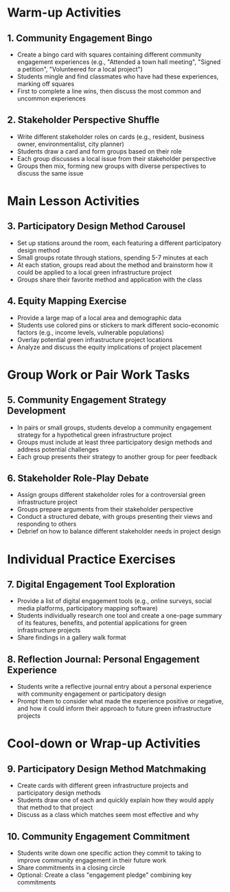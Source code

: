 # Warm-up Activities

## 1. Community Engagement Bingo

- Create a bingo card with squares containing different community engagement experiences (e.g., "Attended a town hall meeting", "Signed a petition", "Volunteered for a local project")
- Students mingle and find classmates who have had these experiences, marking off squares
- First to complete a line wins, then discuss the most common and uncommon experiences

## 2. Stakeholder Perspective Shuffle

- Write different stakeholder roles on cards (e.g., resident, business owner, environmentalist, city planner)
- Students draw a card and form groups based on their role
- Each group discusses a local issue from their stakeholder perspective
- Groups then mix, forming new groups with diverse perspectives to discuss the same issue

# Main Lesson Activities

## 3. Participatory Design Method Carousel

- Set up stations around the room, each featuring a different participatory design method
- Small groups rotate through stations, spending 5-7 minutes at each
- At each station, groups read about the method and brainstorm how it could be applied to a local green infrastructure project
- Groups share their favorite method and application with the class

## 4. Equity Mapping Exercise

- Provide a large map of a local area and demographic data
- Students use colored pins or stickers to mark different socio-economic factors (e.g., income levels, vulnerable populations)
- Overlay potential green infrastructure project locations
- Analyze and discuss the equity implications of project placement

# Group Work or Pair Work Tasks

## 5. Community Engagement Strategy Development

- In pairs or small groups, students develop a community engagement strategy for a hypothetical green infrastructure project
- Groups must include at least three participatory design methods and address potential challenges
- Each group presents their strategy to another group for peer feedback

## 6. Stakeholder Role-Play Debate

- Assign groups different stakeholder roles for a controversial green infrastructure project
- Groups prepare arguments from their stakeholder perspective
- Conduct a structured debate, with groups presenting their views and responding to others
- Debrief on how to balance different stakeholder needs in project design

# Individual Practice Exercises

## 7. Digital Engagement Tool Exploration

- Provide a list of digital engagement tools (e.g., online surveys, social media platforms, participatory mapping software)
- Students individually research one tool and create a one-page summary of its features, benefits, and potential applications for green infrastructure projects
- Share findings in a gallery walk format

## 8. Reflection Journal: Personal Engagement Experience

- Students write a reflective journal entry about a personal experience with community engagement or participatory design
- Prompt them to consider what made the experience positive or negative, and how it could inform their approach to future green infrastructure projects

# Cool-down or Wrap-up Activities

## 9. Participatory Design Method Matchmaking

- Create cards with different green infrastructure projects and participatory design methods
- Students draw one of each and quickly explain how they would apply that method to that project
- Discuss as a class which matches seem most effective and why

## 10. Community Engagement Commitment

- Students write down one specific action they commit to taking to improve community engagement in their future work
- Share commitments in a closing circle
- Optional: Create a class "engagement pledge" combining key commitments